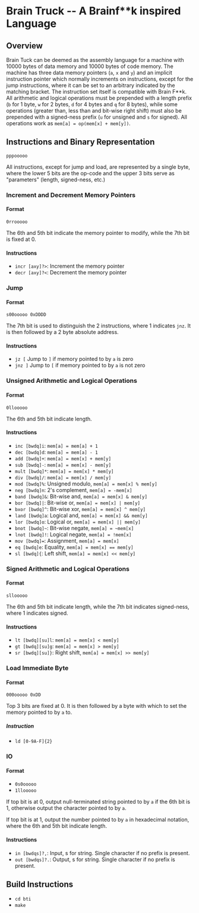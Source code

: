 # Brain Truck -- A Brainf**k inspired Language
## Overview
Brain Tuck can be deemed as the assembly language for a machine with 10000 bytes
of data memory and 10000 bytes of code memory. The machine has three data
memory pointers (`a`, `x` and `y`) and an implicit instruction pointer which
normally increments on instructions, except for the jump instructions, where
it can be set to an arbitrary indicated by the matching bracket. The instruction
set itself is compatible with Brain F**k. All arithmetic and logical operations
must be prepended with a length prefix (`b` for 1 byte, `w` for 2 bytes, `d`
for 4 bytes and `q` for 8 bytes), while some operations (greater than, less
than and bit-wise right shift) must also be prepended with a signed-ness prefix
(`u` for unsigned and `s` for signed). All operations work as
`mem[a] = op(mem[x] + mem[y])`.

## Instructions and Binary Representation
`pppooooo`

All instructions, except for jump and load, are represented by a single byte,
where the lower 5 bits are the op-code and the upper 3 bits serve as
"parameters" (length, signed-ness, etc.)

### Increment and Decrement Memory Pointers
#### Format
`0rrooooo`

The 6th and 5th bit indicate the memory pointer to modify, while the 7th bit
is fixed at 0.

#### Instructions
* `incr [axy]?>`: Increment the memory pointer
* `decr [axy]?<`: Decrement the memory pointer


### Jump
#### Format
`s00ooooo 0xDDDD`

The 7th bit is used to distinguish the 2 instructions, where 1 indicates `jnz`.
It is then followed by a 2 byte absolute address.

#### Instructions
* `jz [` Jump to `]` if memory pointed to by `a` is zero
* `jnz ]` Jump to `[` if memory pointed to by `a` is not zero


### Unsigned Arithmetic and Logical Operations
#### Format
`0llooooo`

The 6th and 5th bit indicate length.

#### Instructions
* `inc [bwdq]i`: `mem[a] = mem[a] + 1`
* `dec [bwdq]d`: `mem[a] = mem[a] - 1`
* `add [bwdq]+`: `mem[a] = mem[x] + mem[y]`
* `sub [bwdq]-`: `mem[a] = mem[x] - mem[y]`
* `mult [bwdq]*`: `mem[a] = mem[x] * mem[y]`
* `div [bwdq]/`: `mem[a] = mem[x] / mem[y]`
* `mod [bwdq]%`: Unsigned modulo, `mem[a] = mem[x] % mem[y]`
* `neg [bwdq]n`: 2's complement, `mem[a] = -mem[x]`
* `band [bwdq]&`: Bit-wise and, `mem[a] = mem[x] & mem[y]`
* `bor [bwdq]|`: Bit-wise or, `mem[a] = mem[x] | mem[y]`
* `bxor [bwdq]^`: Bit-wise xor, `mem[a] = mem[x] ^ mem[y]`
* `land [bwdq]a`: Logical and, `mem[a] = mem[x] && mem[y]`
* `lor [bwdq]o`: Logical or, `mem[a] = mem[x] || mem[y]`
* `bnot [bwdq]~`: Bit-wise negate, `mem[a] = ~mem[x]`
* `lnot [bwdq]!`: Logical negate, `mem[a] = !mem[x]`
* `mov [bwdq]=`: Assignment, `mem[a] = mem[x]`
* `eq [bwdq]e`: Equality, `mem[a] = mem[x] == mem[y]`
* `sl [bwdq]{`: Left shift, `mem[a] = mem[x] << mem[y]`


### Signed Arithmetic and Logical Operations
#### Format
`sllooooo`

The 6th and 5th bit indicate length, while the 7th bit indicates signed-ness,
where 1 indicates signed.

#### Instructions
* `lt [bwdq][su]l`: `mem[a] = mem[x] < mem[y]`
* `gt [bwdq][su]g`: `mem[a] = mem[x] > mem[y]`
* `sr [bwdq][su]}`: Right shift, `mem[a] = mem[x] >> mem[y]`


### Load Immediate Byte
#### Format
`000ooooo 0xDD`

Top 3 bits are fixed at 0. It is then followed by a byte with which to set the
memory pointed to by `a` to.
##### Instruction
* `ld [0-9A-F]{2}`


### IO
#### Format
* `0s0ooooo`
* `1llooooo`

If top bit is at 0, output null-terminated string pointed to by `a` if the 6th
bit is 1, otherwise output the character pointed to by `a`.

If top bit is at 1, output the number pointed to by `a` in hexadecimal notation,
where the 6th and 5th bit indicate length.

#### Instructions
* `in [bwdqs]?,`: Input, s for string. Single character if no prefix is present.
* `out [bwdqs]?.`:
Output, s for string. Single character if no prefix is present.

## Build Instructions
* `cd bti`
* `make`
